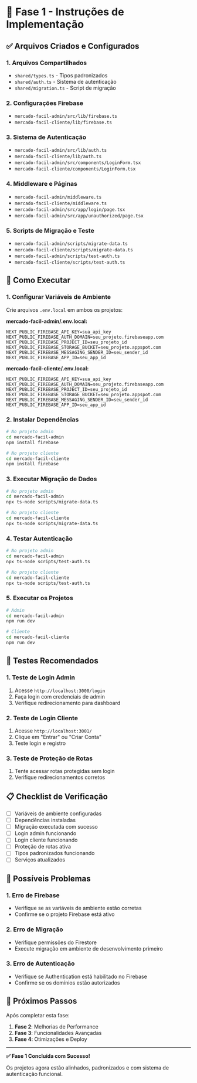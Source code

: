 # 🚀 Fase 1 - Instruções de Implementação

## ✅ **Arquivos Criados e Configurados**

### **1. Arquivos Compartilhados**

- `shared/types.ts` - Tipos padronizados
- `shared/auth.ts` - Sistema de autenticação
- `shared/migration.ts` - Script de migração

### **2. Configurações Firebase**

- `mercado-facil-admin/src/lib/firebase.ts`
- `mercado-facil-cliente/lib/firebase.ts`

### **3. Sistema de Autenticação**

- `mercado-facil-admin/src/lib/auth.ts`
- `mercado-facil-cliente/lib/auth.ts`
- `mercado-facil-admin/src/components/LoginForm.tsx`
- `mercado-facil-cliente/components/LoginForm.tsx`

### **4. Middleware e Páginas**

- `mercado-facil-admin/middleware.ts`
- `mercado-facil-cliente/middleware.ts`
- `mercado-facil-admin/src/app/login/page.tsx`
- `mercado-facil-admin/src/app/unauthorized/page.tsx`

### **5. Scripts de Migração e Teste**

- `mercado-facil-admin/scripts/migrate-data.ts`
- `mercado-facil-cliente/scripts/migrate-data.ts`
- `mercado-facil-admin/scripts/test-auth.ts`
- `mercado-facil-cliente/scripts/test-auth.ts`

## 🔧 **Como Executar**

### **1. Configurar Variáveis de Ambiente**

Crie arquivos `.env.local` em ambos os projetos:

**mercado-facil-admin/.env.local:**

```env
NEXT_PUBLIC_FIREBASE_API_KEY=sua_api_key
NEXT_PUBLIC_FIREBASE_AUTH_DOMAIN=seu_projeto.firebaseapp.com
NEXT_PUBLIC_FIREBASE_PROJECT_ID=seu_projeto_id
NEXT_PUBLIC_FIREBASE_STORAGE_BUCKET=seu_projeto.appspot.com
NEXT_PUBLIC_FIREBASE_MESSAGING_SENDER_ID=seu_sender_id
NEXT_PUBLIC_FIREBASE_APP_ID=seu_app_id
```

**mercado-facil-cliente/.env.local:**

```env
NEXT_PUBLIC_FIREBASE_API_KEY=sua_api_key
NEXT_PUBLIC_FIREBASE_AUTH_DOMAIN=seu_projeto.firebaseapp.com
NEXT_PUBLIC_FIREBASE_PROJECT_ID=seu_projeto_id
NEXT_PUBLIC_FIREBASE_STORAGE_BUCKET=seu_projeto.appspot.com
NEXT_PUBLIC_FIREBASE_MESSAGING_SENDER_ID=seu_sender_id
NEXT_PUBLIC_FIREBASE_APP_ID=seu_app_id
```

### **2. Instalar Dependências**

```bash
# No projeto admin
cd mercado-facil-admin
npm install firebase

# No projeto cliente
cd mercado-facil-cliente
npm install firebase
```

### **3. Executar Migração de Dados**

```bash
# No projeto admin
cd mercado-facil-admin
npx ts-node scripts/migrate-data.ts

# No projeto cliente
cd mercado-facil-cliente
npx ts-node scripts/migrate-data.ts
```

### **4. Testar Autenticação**

```bash
# No projeto admin
cd mercado-facil-admin
npx ts-node scripts/test-auth.ts

# No projeto cliente
cd mercado-facil-cliente
npx ts-node scripts/test-auth.ts
```

### **5. Executar os Projetos**

```bash
# Admin
cd mercado-facil-admin
npm run dev

# Cliente
cd mercado-facil-cliente
npm run dev
```

## 🧪 **Testes Recomendados**

### **1. Teste de Login Admin**

1. Acesse `http://localhost:3000/login`
2. Faça login com credenciais de admin
3. Verifique redirecionamento para dashboard

### **2. Teste de Login Cliente**

1. Acesse `http://localhost:3001/`
2. Clique em "Entrar" ou "Criar Conta"
3. Teste login e registro

### **3. Teste de Proteção de Rotas**

1. Tente acessar rotas protegidas sem login
2. Verifique redirecionamentos corretos

## 📋 **Checklist de Verificação**

- [ ] Variáveis de ambiente configuradas
- [ ] Dependências instaladas
- [ ] Migração executada com sucesso
- [ ] Login admin funcionando
- [ ] Login cliente funcionando
- [ ] Proteção de rotas ativa
- [ ] Tipos padronizados funcionando
- [ ] Serviços atualizados

## 🚨 **Possíveis Problemas**

### **1. Erro de Firebase**

- Verifique se as variáveis de ambiente estão corretas
- Confirme se o projeto Firebase está ativo

### **2. Erro de Migração**

- Verifique permissões do Firestore
- Execute migração em ambiente de desenvolvimento primeiro

### **3. Erro de Autenticação**

- Verifique se Authentication está habilitado no Firebase
- Confirme se os domínios estão autorizados

## 🎯 **Próximos Passos**

Após completar esta fase:

1. **Fase 2**: Melhorias de Performance
2. **Fase 3**: Funcionalidades Avançadas
3. **Fase 4**: Otimizações e Deploy

---

**✅ Fase 1 Concluída com Sucesso!**

Os projetos agora estão alinhados, padronizados e com sistema de autenticação funcional.
